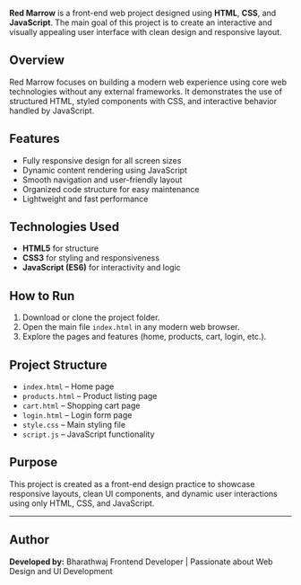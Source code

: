 **Red Marrow** is a front-end web project designed using **HTML**, **CSS**, and **JavaScript**.
The main goal of this project is to create an interactive and visually appealing user interface with clean design and responsive layout.


## Overview

Red Marrow focuses on building a modern web experience using core web technologies without any external frameworks.
It demonstrates the use of structured HTML, styled components with CSS, and interactive behavior handled by JavaScript.



## Features

* Fully responsive design for all screen sizes
* Dynamic content rendering using JavaScript
* Smooth navigation and user-friendly layout
* Organized code structure for easy maintenance
* Lightweight and fast performance



## Technologies Used

* **HTML5** for structure
* **CSS3** for styling and responsiveness
* **JavaScript (ES6)** for interactivity and logic



## How to Run

1. Download or clone the project folder.
2. Open the main file `index.html` in any modern web browser.
3. Explore the pages and features (home, products, cart, login, etc.).



## Project Structure

* `index.html` – Home page
* `products.html` – Product listing page
* `cart.html` – Shopping cart page
* `login.html` – Login form page
* `style.css` – Main styling file
* `script.js` – JavaScript functionality



## Purpose

This project is created as a front-end design practice to showcase responsive layouts, clean UI components, and dynamic user interactions using only HTML, CSS, and JavaScript.

---

## Author

**Developed by:** Bharathwaj
Frontend Developer | Passionate about Web Design and UI Development


